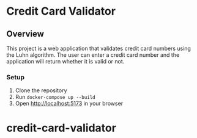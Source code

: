 # Credit Card Validator

## Overview

This project is a web application that validates credit card numbers using the Luhn algorithm. The user can enter a credit card number and the application will return whether it is valid or not.

### Setup

1. Clone the repository
2. Run `docker-compose up --build`
3. Open [http://localhost:5173](http://localhost:5173) in your browser
# credit-card-validator
